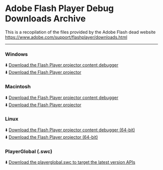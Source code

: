 # Adobe Flash Player Debug Downloads Archive
This is a recopilation of the files provided by the Adobe Flash dead website https://www.adobe.com/support/flashplayer/downloads.html

---

### **Windows**
:arrow_down: [Download the Flash Player projector content debugger](https://github.com/Grubsic/Adobe-Flash-Player-Debug-Downloads-Archive/raw/main/Windows/flashplayer_32_sa_debug.exe)  
:arrow_down: [Download the Flash Player projector](https://github.com/Grubsic/Adobe-Flash-Player-Debug-Downloads-Archive/raw/main/Windows/flashplayer_32_sa.exe)  

### **Macintosh**
:arrow_down: [Download the Flash Player projector content debugger](https://github.com/Grubsic/Adobe-Flash-Player-Debug-Downloads-Archive/raw/main/Macintosh/flashplayer_32_sa_debug.dmg)  
:arrow_down: [Download the Flash Player projector](https://github.com/Grubsic/Adobe-Flash-Player-Debug-Downloads-Archive/raw/main/Macintosh/flashplayer_32_sa.dmg)

### **Linux**
:arrow_down: [Download the Flash Player projector content debugger (64-bit)](https://github.com/Grubsic/Adobe-Flash-Player-Debug-Downloads-Archive/raw/main/Linux/flash_player_sa_linux_debug.x86_64.tar.gz)  
:arrow_down: [Download the Flash Player projector (64-bit)](https://github.com/Grubsic/Adobe-Flash-Player-Debug-Downloads-Archive/raw/main/Linux/flash_player_sa_linux.x86_64.tar.gz)

### **PlayerGlobal (.swc)**
:arrow_down: [Download the playerglobal.swc to target the latest version APIs](https://github.com/Grubsic/Adobe-Flash-Player-Debug-Downloads-Archive/raw/main/PlayerGlobal/playerglobal32_0.swc)
